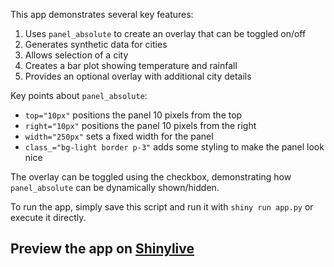 This app demonstrates several key features:

1. Uses `panel_absolute` to create an overlay that can be toggled on/off
2. Generates synthetic data for cities
3. Allows selection of a city
4. Creates a bar plot showing temperature and rainfall
5. Provides an optional overlay with additional city details

Key points about `panel_absolute`:
- `top="10px"` positions the panel 10 pixels from the top
- `right="10px"` positions the panel 10 pixels from the right
- `width="250px"` sets a fixed width for the panel
- `class_="bg-light border p-3"` adds some styling to make the panel look nice

The overlay can be toggled using the checkbox, demonstrating how `panel_absolute` can be dynamically shown/hidden.

To run the app, simply save this script and run it with `shiny run app.py` or execute it directly.
## Preview the app on [Shinylive](https://shinylive.io/py/app/#h=0&code=NobwRAdghgtgpmAXAAjFADugdOgnmAGlQGMB7CAFzkqVQEsZ1SAnC5ZqCAE1JgB0IDJq2TpOXKAGdkU0VwFCWbCAFdGuGdIjoFjJchhQK6ADakKJugCMcuU+c2iTFAQIBmzXskkALOhA1FEWY4KGIKOgA3OHdPGG8-AKw4AA90EMlpILZ-dBUKIhU6IhDuOGZXCABiZABxanKjOG9cSh84COJkCQooAW0sDm5eLEk4OC4ACgAWACYASgEuN2QAXjksABEjKAAxDnhJkAFkU+QAcgBhOgpcc5Rgc4A5OAB3ZABNFgBrc6JzgAypGkAEEIABzOAmOCSP4XS5+YhQcGkOHnAASpBUkgo5DRAAUfKRqHQUucALoEE5nc740h5ExGOh4h4ADgA+gBWAAM3PZvO5RGm-N5IsFyFm7IA7KKBURJQBmWW8ogARnZADZWXyBZTqadzgAVOCMRoUFQhe7IAZDHgwLAqQRuFgwSY8ogATnFnPmVIgZwuACUoP43FATCYrTbxCNHXRncxXarvd7FhAAL5pgQ1S4hJrICjtZAAZUSGgwOlUdBwyLg7PpFEkkwiFjgqz4YHxnChyBBVkkpBM+WamxNpA7RDcdAjUCs0NWhuYKjgWeqyAAsiH-WRKNQXBBXjcfMgilhGbgsRR2ZI6Fw4FYoMxJvNEPrkIfCyfqze7w+ny+3wDU9cnya8oTgcJJg7YgblwCdkA7YtwPCZBrlueDiCJOhiBhVZlkeNC7nJLBcUsHFnzTAMgOrECr0wiDvisUgUigsBfFIV562iZhz3gxCiXeAB5bjeMIZBInDZdVl2cMxlXAMak3fwnAcR9QjfAABUo72YHAzH3AM7xWGDbnZewKGfV9-So04TNwdkeigNZujcYB8KuWCKTWdZaKwOzn3JQCziC05TAoLAp3BC04EmSKbwALzbSZkyIDV5komynHCv9JkeY1TQ4c1LX+YNQ3DSNKQQ6zMsy4A7IcnY8pNdAzWiiksAkocYWAblKvqxzHlKiAwwjdrOuXSQevJckMpssKSJuaFYo7EBfP8+Z01Q2CS16RsO1mqj5twRkrChViADVJJiMADoDEIiv9ebwWINxn0qBTe37Qdh1EbsTGQBMZC4LgbmZaB-tDF0mXIN8P2PU8xAgKF2VnAchyoZt6XbMBk3QFJ4OYOhwR8Chsdx-GxMPLhC2x2YeTxvjqpq5mauIRlMnZbGrHBABaSxibYJjmB00QeYVfarJqrTqB0h06BC7o4GM2D2UhyyFYDeNkF89jONIESoFwdWmZZ2yVcc5z8PcwivNWHztHyPzYICjXMvui1-VPEHIigk3TeorAfE5ZawFWh3wvWzbR16adJH2v1-ZqhGQ7pBloYgFAQH6xraXpFRGQiPFiPG7resQAh03j12WeTtwO3ylrCuizPs96JqCqMNri6uyay6wVU3ErlReSsbldirv3E6-HAQ6GkaTBb82c7n8qxp7qbEH7wftYgei45u6uqNut2Og96fvefMB0yIcBoHgWgwBCABHIoQngShJBIlIKDEsAdyoGgKAwACEMMYfSlgrD9DUHgAQiMJBxwgIfK+5IgA)
